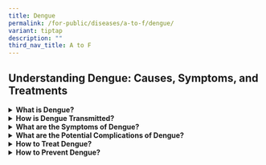 ```yaml
---
title: Dengue
permalink: /for-public/diseases/a-to-f/dengue/
variant: tiptap
description: ""
third_nav_title: A to F
---
```

<h2>Understanding Dengue: Causes, Symptoms, and Treatments</h2>
<p></p>
<div data-type="detailGroup" class="isomer-accordion isomer-accordion-white">
<details class="isomer-details">
<summary><strong>What is Dengue?</strong>
</summary>
<div data-type="detailsContent" class="isomer-details-content">
<p>Dengue is a disease by the dengue virus, which is transmitted to humans
via the bite of an infective mosquito. There are four different serotypes
of dengue virus (DENV1 to 4) circulating in the world, including Singapore.
Hence, individuals can be infected with dengue up to four times.</p>
<p>Together with the National Environment Agency (NEA), we provide regular
weekly updates on all dengue cases and track dengue-related deaths in Singapore
which are reported quarterly.</p>
</div>
</details>
<details class="isomer-details">
<summary><strong>How is Dengue Transmitted?</strong>
</summary>
<div data-type="detailsContent" class="isomer-details-content">
<p>Dengue fever is transmitted to humans via the bite of an infective <em>Aedes</em> mosquito.
A mosquito becomes infected after it takes a blood meal from a dengue-infected
person. It becomes infective after an extrinsic incubation period of 8
to 12 days. The mosquito then remains infective for the rest of its lifespan.
When a person is bitten by an infective mosquito, they may develop symptoms
after an intrinsic incubation period of 4 to 7 days (ranges from 3 to 14
days). Notably, up to 75% of dengue infections are asymptomatic. Dengue
fever does not spread from person to person.</p>
<p>The incubation period is about 4 to 7 days, ranging from 3 to 14 days.</p>
</div>
</details>
<details class="isomer-details">
<summary><strong>What are the Symptoms of Dengue?</strong>
</summary>
<div data-type="detailsContent" class="isomer-details-content">
<p>The symptoms of Dengue typically appear 4 to 7 days after being bitten
(ranges from 3 to 14 days).</p>
<ul>
<li>
<p>Sudden onset of fever for 2 to 7 days</p>
</li>
<li>
<p>Severe headache, pain behind the eyes</p>
</li>
<li>
<p>Joint and muscle pain</p>
</li>
<li>
<p>Skin rashes</p>
</li>
<li>
<p>Mild bleeding (such as nose or gum bleed, or easy bruising of the skin)</p>
</li>
</ul>
<p>If you think you have dengue fever, <strong>seek medical attention</strong> at
your primary care doctor. <strong>Use mosquito repellent regularly</strong> if
you are diagnosed with dengue or suspected to have dengue, to protect your
loved ones and others living around you. Repellents containing DEET (N,N-diethyl-m-toluamide),
Picaridin or IR3535 as the active ingredient are the most effective in
repelling mosquitoes.</p>
</div>
</details>
<details class="isomer-details">
<summary><strong>What are the Potential Complications of Dengue?</strong>
</summary>
<div data-type="detailsContent" class="isomer-details-content">
<p>First-time dengue infections can be severe, especially among the elderly
and those with pre-existing medical conditions and repeat dengue infections
have been associated with a higher occurrence of severe dengue. In rare
cases, dengue fever may progress to dengue haemorrhagic fever or dengue
shock syndrome. These are severe forms of the infection that can result
in death. Symptoms of severe dengue may include:</p>
<ul>
<li>
<p>Bleeding (e.g. gum or nose bleed, black stool, blood in vomit or stool)</p>
</li>
<li>
<p>Persistent vomiting</p>
</li>
<li>
<p>Abdominal pain or tenderness</p>
</li>
<li>
<p>Restlessness or lethargy</p>
</li>
</ul>
<p>Warning signs usually begin 1 to 2 days after your fever has subsided.
If you have any of these warning signs, <strong>seek medical attention immediately</strong>.
Severe dengue is considered an emergency and requires immediate medical
care.</p>
</div>
</details>
<details class="isomer-details">
<summary><strong>How to Treat Dengue?</strong>
</summary>
<div data-type="detailsContent" class="isomer-details-content">
<p>There is no specific treatment for dengue fever, or its more serious forms,
dengue haemorrhagic fever and dengue shock syndrome. Treatment for dengue
is supportive. In more severe cases, you may be hospitalised for aggressive
emergency treatment, including fluid and electrolyte replacement, and/or
blood transfusions.</p>
</div>
</details>
<details class="isomer-details">
<summary><strong>How to Prevent Dengue?</strong>
</summary>
<div data-type="detailsContent" class="isomer-details-content">
<p><strong>Mosquito Bite Prevention</strong>
</p>
<p>You can prevent mosquito bites by applying mosquito repellent, wearing
long, covered clothing, sleeping under mosquito nets or in rooms with wire-mesh
screens or air-conditioned rooms.</p>
<p>You should use mosquito repellents containing DEET (N,N-diethyl-m-toluamide),
picaridin or IR3535 as the active ingredient, as they are more effective
and/or have longer mosquito repelling effects than “natural” repellents
that use plant-based extracts, such as citronella, eucalyptus, and other
essential oils. Use mosquito repellent regularly if you are living in or
visiting either dengue clusters or areas with higher <em>Aedes aegypti</em> mosquito
population.</p>
<p>You should download NEA’s myENV mobile app (<a href="https://apps.apple.com/sg/app/myenv/id444435182" class="focus-visible:bg-utility-highlight focus-visible:text-base-content-strong focus-visible:decoration-transparent focus-visible:shadow-focus-visible focus-visible:outline-0 focus-visible:transition-none focus-visible:hover:decoration-transparent outline-none outline-0" rel="noopener nofollow" target="_blank">iOS</a>, <a href="https://play.google.com/store/apps/details?id=sg.gov.nea&amp;hl=en_SG&amp;pli=1" class="focus-visible:bg-utility-highlight focus-visible:text-base-content-strong focus-visible:decoration-transparent focus-visible:shadow-focus-visible focus-visible:outline-0 focus-visible:transition-none focus-visible:hover:decoration-transparent outline-none outline-0" rel="noopener nofollow" target="_blank">Android</a>),
which provide users with updates on dengue clusters and areas with higher <em>Aedes aegypti</em> mosquito
population.</p>
<p><strong>Mosquito Breeding Prevention</strong>
</p>
<p>Preventing the spread of dengue is also about maintaining vigilance in
your environment. The <em>Aedes</em> mosquito has a distinctive black and
white striped body, and prefers to breed in clean, stagnant water. By frequently
checking and removing stagnant water from your home, you can help to prevent
the spread of dengue fever. For more advice on preventing <em>Aedes</em> mosquito
breeding, you can visit the <a href="https://www.nea.gov.sg/dengue-zika" class="focus-visible:bg-utility-highlight focus-visible:text-base-content-strong focus-visible:decoration-transparent focus-visible:shadow-focus-visible focus-visible:outline-0 focus-visible:transition-none focus-visible:hover:decoration-transparent outline-none outline-0" rel="noopener nofollow" target="_blank">National Environment Agency</a> website.</p>
<p><strong>Dengue Vaccine</strong>
</p>
<p>The Health Sciences Authority (HSA) has approved a dengue vaccine, <em>Dengvaxia</em>,
for individuals aged 12 to 45 years old. This is the only licensed dengue
vaccine in Singapore. Dengvaxia can be useful for individual protection
for persons in this age range who have been previously infected with dengue.</p>
<p>The vaccine is <strong>NOT</strong> recommended for those without prior
dengue infection. If you are keen to be vaccinated for personal protection,
consult your doctor as to whether Dengvaxia is appropriate for you.</p>
</div>
</details>
</div>
<p></p>